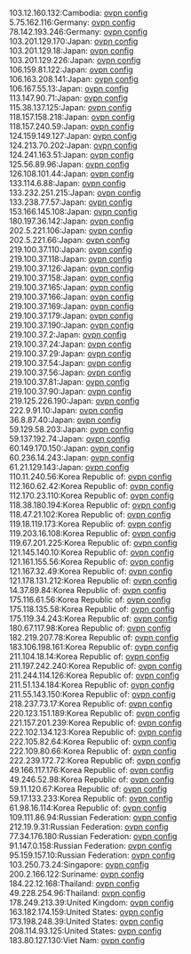 103.12.160.132:Cambodia: [ovpn config](vpn/103_12_160_132.ovpn)  
5.75.162.116:Germany: [ovpn config](vpn/5_75_162_116.ovpn)  
78.142.193.246:Germany: [ovpn config](vpn/78_142_193_246.ovpn)  
103.201.129.170:Japan: [ovpn config](vpn/103_201_129_170.ovpn)  
103.201.129.18:Japan: [ovpn config](vpn/103_201_129_18.ovpn)  
103.201.129.226:Japan: [ovpn config](vpn/103_201_129_226.ovpn)  
106.159.81.122:Japan: [ovpn config](vpn/106_159_81_122.ovpn)  
106.163.208.141:Japan: [ovpn config](vpn/106_163_208_141.ovpn)  
106.167.55.13:Japan: [ovpn config](vpn/106_167_55_13.ovpn)  
113.147.90.71:Japan: [ovpn config](vpn/113_147_90_71.ovpn)  
115.38.137.125:Japan: [ovpn config](vpn/115_38_137_125.ovpn)  
118.157.158.218:Japan: [ovpn config](vpn/118_157_158_218.ovpn)  
118.157.240.59:Japan: [ovpn config](vpn/118_157_240_59.ovpn)  
124.159.149.127:Japan: [ovpn config](vpn/124_159_149_127.ovpn)  
124.213.70.202:Japan: [ovpn config](vpn/124_213_70_202.ovpn)  
124.241.163.51:Japan: [ovpn config](vpn/124_241_163_51.ovpn)  
125.56.89.96:Japan: [ovpn config](vpn/125_56_89_96.ovpn)  
126.108.101.44:Japan: [ovpn config](vpn/126_108_101_44.ovpn)  
133.114.6.88:Japan: [ovpn config](vpn/133_114_6_88.ovpn)  
133.232.251.215:Japan: [ovpn config](vpn/133_232_251_215.ovpn)  
133.238.77.57:Japan: [ovpn config](vpn/133_238_77_57.ovpn)  
153.166.145.108:Japan: [ovpn config](vpn/153_166_145_108.ovpn)  
180.197.36.142:Japan: [ovpn config](vpn/180_197_36_142.ovpn)  
202.5.221.106:Japan: [ovpn config](vpn/202_5_221_106.ovpn)  
202.5.221.66:Japan: [ovpn config](vpn/202_5_221_66.ovpn)  
219.100.37.110:Japan: [ovpn config](vpn/219_100_37_110.ovpn)  
219.100.37.118:Japan: [ovpn config](vpn/219_100_37_118.ovpn)  
219.100.37.126:Japan: [ovpn config](vpn/219_100_37_126.ovpn)  
219.100.37.158:Japan: [ovpn config](vpn/219_100_37_158.ovpn)  
219.100.37.165:Japan: [ovpn config](vpn/219_100_37_165.ovpn)  
219.100.37.166:Japan: [ovpn config](vpn/219_100_37_166.ovpn)  
219.100.37.169:Japan: [ovpn config](vpn/219_100_37_169.ovpn)  
219.100.37.179:Japan: [ovpn config](vpn/219_100_37_179.ovpn)  
219.100.37.190:Japan: [ovpn config](vpn/219_100_37_190.ovpn)  
219.100.37.2:Japan: [ovpn config](vpn/219_100_37_2.ovpn)  
219.100.37.24:Japan: [ovpn config](vpn/219_100_37_24.ovpn)  
219.100.37.29:Japan: [ovpn config](vpn/219_100_37_29.ovpn)  
219.100.37.54:Japan: [ovpn config](vpn/219_100_37_54.ovpn)  
219.100.37.56:Japan: [ovpn config](vpn/219_100_37_56.ovpn)  
219.100.37.81:Japan: [ovpn config](vpn/219_100_37_81.ovpn)  
219.100.37.90:Japan: [ovpn config](vpn/219_100_37_90.ovpn)  
219.125.226.190:Japan: [ovpn config](vpn/219_125_226_190.ovpn)  
222.9.91.10:Japan: [ovpn config](vpn/222_9_91_10.ovpn)  
36.8.87.40:Japan: [ovpn config](vpn/36_8_87_40.ovpn)  
59.129.58.203:Japan: [ovpn config](vpn/59_129_58_203.ovpn)  
59.137.192.74:Japan: [ovpn config](vpn/59_137_192_74.ovpn)  
60.149.170.150:Japan: [ovpn config](vpn/60_149_170_150.ovpn)  
60.236.14.243:Japan: [ovpn config](vpn/60_236_14_243.ovpn)  
61.21.129.143:Japan: [ovpn config](vpn/61_21_129_143.ovpn)  
110.11.240.56:Korea Republic of: [ovpn config](vpn/110_11_240_56.ovpn)  
112.160.62.42:Korea Republic of: [ovpn config](vpn/112_160_62_42.ovpn)  
112.170.23.110:Korea Republic of: [ovpn config](vpn/112_170_23_110.ovpn)  
118.38.180.194:Korea Republic of: [ovpn config](vpn/118_38_180_194.ovpn)  
118.47.21.102:Korea Republic of: [ovpn config](vpn/118_47_21_102.ovpn)  
119.18.119.173:Korea Republic of: [ovpn config](vpn/119_18_119_173.ovpn)  
119.203.16.108:Korea Republic of: [ovpn config](vpn/119_203_16_108.ovpn)  
119.67.201.225:Korea Republic of: [ovpn config](vpn/119_67_201_225.ovpn)  
121.145.140.10:Korea Republic of: [ovpn config](vpn/121_145_140_10.ovpn)  
121.161.155.56:Korea Republic of: [ovpn config](vpn/121_161_155_56.ovpn)  
121.167.32.49:Korea Republic of: [ovpn config](vpn/121_167_32_49.ovpn)  
121.178.131.212:Korea Republic of: [ovpn config](vpn/121_178_131_212.ovpn)  
14.37.89.84:Korea Republic of: [ovpn config](vpn/14_37_89_84.ovpn)  
175.116.61.56:Korea Republic of: [ovpn config](vpn/175_116_61_56.ovpn)  
175.118.135.58:Korea Republic of: [ovpn config](vpn/175_118_135_58.ovpn)  
175.119.34.243:Korea Republic of: [ovpn config](vpn/175_119_34_243.ovpn)  
180.67.117.98:Korea Republic of: [ovpn config](vpn/180_67_117_98.ovpn)  
182.219.207.78:Korea Republic of: [ovpn config](vpn/182_219_207_78.ovpn)  
183.106.198.161:Korea Republic of: [ovpn config](vpn/183_106_198_161.ovpn)  
211.104.18.14:Korea Republic of: [ovpn config](vpn/211_104_18_14.ovpn)  
211.197.242.240:Korea Republic of: [ovpn config](vpn/211_197_242_240.ovpn)  
211.244.114.126:Korea Republic of: [ovpn config](vpn/211_244_114_126.ovpn)  
211.51.134.184:Korea Republic of: [ovpn config](vpn/211_51_134_184.ovpn)  
211.55.143.150:Korea Republic of: [ovpn config](vpn/211_55_143_150.ovpn)  
218.237.73.17:Korea Republic of: [ovpn config](vpn/218_237_73_17.ovpn)  
220.123.151.189:Korea Republic of: [ovpn config](vpn/220_123_151_189.ovpn)  
221.157.201.239:Korea Republic of: [ovpn config](vpn/221_157_201_239.ovpn)  
222.102.134.123:Korea Republic of: [ovpn config](vpn/222_102_134_123.ovpn)  
222.105.82.64:Korea Republic of: [ovpn config](vpn/222_105_82_64.ovpn)  
222.109.80.66:Korea Republic of: [ovpn config](vpn/222_109_80_66.ovpn)  
222.239.172.72:Korea Republic of: [ovpn config](vpn/222_239_172_72.ovpn)  
49.166.117.176:Korea Republic of: [ovpn config](vpn/49_166_117_176.ovpn)  
49.246.52.98:Korea Republic of: [ovpn config](vpn/49_246_52_98.ovpn)  
59.11.120.67:Korea Republic of: [ovpn config](vpn/59_11_120_67.ovpn)  
59.17.133.233:Korea Republic of: [ovpn config](vpn/59_17_133_233.ovpn)  
61.98.16.114:Korea Republic of: [ovpn config](vpn/61_98_16_114.ovpn)  
109.111.86.94:Russian Federation: [ovpn config](vpn/109_111_86_94.ovpn)  
212.19.9.31:Russian Federation: [ovpn config](vpn/212_19_9_31.ovpn)  
77.34.176.180:Russian Federation: [ovpn config](vpn/77_34_176_180.ovpn)  
91.147.0.158:Russian Federation: [ovpn config](vpn/91_147_0_158.ovpn)  
95.159.157.10:Russian Federation: [ovpn config](vpn/95_159_157_10.ovpn)  
103.250.73.24:Singapore: [ovpn config](vpn/103_250_73_24.ovpn)  
200.2.166.122:Suriname: [ovpn config](vpn/200_2_166_122.ovpn)  
184.22.12.168:Thailand: [ovpn config](vpn/184_22_12_168.ovpn)  
49.228.254.96:Thailand: [ovpn config](vpn/49_228_254_96.ovpn)  
178.249.213.39:United Kingdom: [ovpn config](vpn/178_249_213_39.ovpn)  
163.182.174.159:United States: [ovpn config](vpn/163_182_174_159.ovpn)  
173.198.248.39:United States: [ovpn config](vpn/173_198_248_39.ovpn)  
208.114.93.125:United States: [ovpn config](vpn/208_114_93_125.ovpn)  
183.80.127.130:Viet Nam: [ovpn config](vpn/183_80_127_130.ovpn)  
